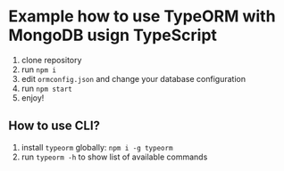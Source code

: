 # Example how to use TypeORM with MongoDB usign TypeScript

1. clone repository 
2. run `npm i`
3. edit `ormconfig.json` and change your database configuration
4. run `npm start`
5. enjoy!

## How to use CLI?

1. install `typeorm` globally: `npm i -g typeorm`
2. run `typeorm -h` to show list of available commands